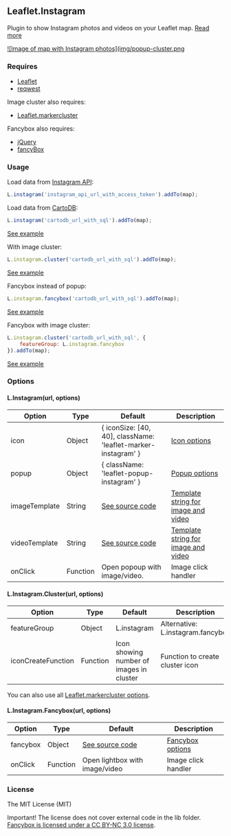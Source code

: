 ## Leaflet.Instagram

Plugin to show Instagram photos and videos on your Leaflet map. [Read more](http://blog.thematicmapping.org/2014/06/showing-instagram-photos-and-videos-on.html)

[![Image of map with Instagram photos](img/popup-cluster.png](http://turban.github.io/Leaflet.Instagram/examples/popup-cluster.html)

### Requires
- [Leaflet](http://leafletjs.com/)
- [reqwest](https://github.com/ded/reqwest)

Image cluster also requires: 
- [Leaflet.markercluster](https://github.com/Leaflet/Leaflet.markercluster)

Fancybox also requires:
- [jQuery](http://jquery.com/)
- [fancyBox](http://fancyapps.com/fancybox/)

### Usage
Load data from [Instagram API](http://instagram.com/developer/):
```JavaScript
L.instagram('instagram_api_url_with_access_token').addTo(map);
```

Load data from [CartoDB](http://blog.thematicmapping.org/2014/06/syncing-your-instagram-photos-to-cartodb.html):
```JavaScript
L.instagram('cartodb_url_with_sql').addTo(map); 
```

[See example](http://turban.github.io/Leaflet.Instagram/examples/popup.html)

With image cluster:
```JavaScript
L.instagram.cluster('cartodb_url_with_sql').addTo(map); 
```

[See example](http://turban.github.io/Leaflet.Instagram/examples/popup-cluster.html)

Fancybox instead of popup:
```JavaScript
L.instagram.fancybox('cartodb_url_with_sql').addTo(map); 
```

[See example](http://turban.github.io/Leaflet.Instagram/examples/fancybox.html)

Fancybox with image cluster:
```JavaScript
L.instagram.cluster('cartodb_url_with_sql', {
	featureGroup: L.instagram.fancybox
}).addTo(map); 
```

[See example](http://turban.github.io/Leaflet.Instagram/examples/fancybox-cluster.html)

### Options

#### L.Instagram(url, options)

| Option             | Type           | Default                                                       | Description                         |
| -------------------| -------------- | ------------------------------------------------------------- | ----------------------------------- |
| icon               | Object         | { iconSize: [40, 40], className: 'leaflet-marker-instagram' } | [Icon options](http://leafletjs.com/reference.html#icon-options)                        |
| popup              | Object         | { className: 'leaflet-popup-instagram' }                      | [Popup options](http://leafletjs.com/reference.html#popup-options)                       |
| imageTemplate      | String         | [See source code](https://github.com/turban/Leaflet.Instagram/blob/gh-pages/Leaflet.Instagram.js)                                               | [Template string for image and video](http://leafletjs.com/reference.html#util-template) |
| videoTemplate      | String         | [See source code](https://github.com/turban/Leaflet.Instagram/blob/gh-pages/Leaflet.Instagram.js)                                               | [Template string for image and video](http://leafletjs.com/reference.html#util-template) |
| onClick            | Function       | Open popoup with image/video.                                 | Image click handler                 |

#### L.Instagram.Cluster(url, options)

| Option             | Type           | Default                                                       | Description                         |
| -------------------| -------------- | ------------------------------------------------------------- | ----------------------------------- |
| featureGroup       | Object         | L.instagram                                                   | Alternative: L.instagram.fancybox   |
| iconCreateFunction | Function       | Icon showing number of images in cluster                      | Function to create cluster icon     |

You can also use all [Leaflet.markercluster options](https://github.com/Leaflet/Leaflet.markercluster#all-options).

#### L.Instagram.Fancybox(url, options)

| Option             | Type           | Default                                                       | Description                         |
| -------------------| -------------- | ------------------------------------------------------------- | ----------------------------------- |
| fancybox           | Object         | [See source code](https://github.com/turban/Leaflet.Instagram/blob/gh-pages/Leaflet.Instagram.Fancybox.js)                                               | [Fancybox options](http://fancyapps.com/fancybox/#docs)                    |
| onClick            | Function       | Open lightbox with image/video                                | Image click handler                 |

### License

The MIT License (MIT)

Important! The license does not cover external code in the lib folder. [Fancybox is licensed under a CC BY-NC 3.0 license](http://www.fancyapps.com/fancybox/#license). 
